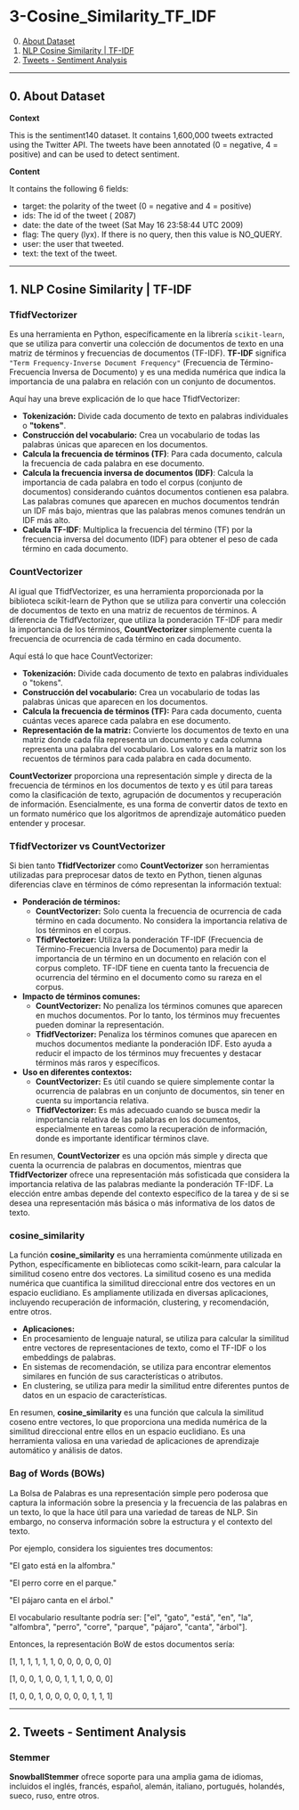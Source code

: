 # 3-Cosine_Similarity_TF_IDF
0. [About Dataset](#schema0)
1. [NLP Cosine Similarity | TF-IDF](#schema1)
2. [Tweets - Sentiment Analysis](#schema2)


<hr>

<a name="schema0"></a>

## 0. About Dataset

**Context**

This is the sentiment140 dataset. It contains 1,600,000 tweets extracted using the Twitter API. The tweets have been annotated (0 = negative, 4 = positive) and can be used to detect sentiment.

**Content**

It contains the following 6 fields:

- target: the polarity of the tweet (0 = negative and 4 = positive)
- ids: The id of the tweet ( 2087)
- date: the date of the tweet (Sat May 16 23:58:44 UTC 2009)
- flag: The query (lyx). If there is no query, then this value is NO_QUERY.
- user: the user that tweeted.
- text: the text of the tweet.

<hr>

<a name="schema1"></a>

## 1. NLP Cosine Similarity | TF-IDF

### **TfidfVectorizer** 

Es una herramienta en Python, específicamente en la librería `scikit-learn`, que se utiliza para convertir una colección de documentos de texto en una matriz de términos y frecuencias de documentos (TF-IDF). **TF-IDF** significa `"Term Frequency-Inverse Document Frequency"` (Frecuencia de Término-Frecuencia Inversa de Documento) y es una medida numérica que indica la importancia de una palabra en relación con un conjunto de documentos.

Aquí hay una breve explicación de lo que hace TfidfVectorizer:

- **Tokenización:** Divide cada documento de texto en palabras individuales o **"tokens"**.
- **Construcción del vocabulario:** Crea un vocabulario de todas las palabras únicas que aparecen en los documentos.
- **Calcula la frecuencia de términos (TF)**: Para cada documento, calcula la frecuencia de cada palabra en ese documento.
- **Calcula la frecuencia inversa de documentos (IDF)**: Calcula la importancia de cada palabra en todo el corpus (conjunto de documentos) considerando cuántos documentos contienen esa palabra. Las palabras comunes que aparecen en muchos documentos tendrán un IDF más bajo, mientras que las palabras menos comunes tendrán un IDF más alto.
- **Calcula TF-IDF**: Multiplica la frecuencia del término (TF) por la frecuencia inversa del documento (IDF) para obtener el peso de cada término en cada documento.



### **CountVectorizer**
Al igual que TfidfVectorizer, es una herramienta proporcionada por la biblioteca scikit-learn de Python que se utiliza para convertir una colección de documentos de texto en una matriz de recuentos de términos. A diferencia de TfidfVectorizer, que utiliza la ponderación TF-IDF para medir la importancia de los términos, **CountVectorizer** simplemente cuenta la frecuencia de ocurrencia de cada término en cada documento.

Aquí está lo que hace CountVectorizer:

- **Tokenización:** Divide cada documento de texto en palabras individuales o "tokens".
- **Construcción del vocabulario:** Crea un vocabulario de todas las palabras únicas que aparecen en los documentos.
- **Calcula la frecuencia de términos (TF):** Para cada documento, cuenta cuántas veces aparece cada palabra en ese documento.
- **Representación de la matriz:** Convierte los documentos de texto en una matriz donde cada fila representa un documento y cada columna representa una palabra del vocabulario. Los valores en la matriz son los recuentos de términos para cada palabra en cada documento.

**CountVectorizer** proporciona una representación simple y directa de la frecuencia de términos en los documentos de texto y es útil para tareas como la clasificación de texto, agrupación de documentos y recuperación de información. Esencialmente, es una forma de convertir datos de texto en un formato numérico que los algoritmos de aprendizaje automático pueden entender y procesar.

### **TfidfVectorizer vs CountVectorizer**

Si bien tanto **TfidfVectorizer** como **CountVectorizer** son herramientas utilizadas para preprocesar datos de texto en Python, tienen algunas diferencias clave en términos de cómo representan la información textual:

- **Ponderación de términos:**
    - **CountVectorizer:** Solo cuenta la frecuencia de ocurrencia de cada término en cada documento. No considera la importancia relativa de los términos en el corpus.
    - **TfidfVectorizer:** Utiliza la ponderación TF-IDF (Frecuencia de Término-Frecuencia Inversa de Documento) para medir la importancia de un término en un documento en relación con el corpus completo. TF-IDF tiene en cuenta tanto la frecuencia de ocurrencia del término en el documento como su rareza en el corpus.
- **Impacto de términos comunes:**
  - **CountVectorizer:** No penaliza los términos comunes que aparecen en muchos documentos. Por lo tanto, los términos muy frecuentes pueden dominar la representación.
  - **TfidfVectorizer:** Penaliza los términos comunes que aparecen en muchos documentos mediante la ponderación IDF. Esto ayuda a reducir el impacto de los términos muy frecuentes y destacar términos más raros y específicos.
- **Uso en diferentes contextos:**
  - **CountVectorizer:** Es útil cuando se quiere simplemente contar la ocurrencia de palabras en un conjunto de documentos, sin tener en cuenta su importancia relativa.
  - **TfidfVectorizer:** Es más adecuado cuando se busca medir la importancia relativa de las palabras en los documentos, especialmente en tareas como la recuperación de información, donde es importante identificar términos clave.

En resumen, **CountVectorizer** es una opción más simple y directa que cuenta la ocurrencia de palabras en documentos, mientras que **TfidfVectorizer** ofrece una representación más sofisticada que considera la importancia relativa de las palabras mediante la ponderación TF-IDF. La elección entre ambas depende del contexto específico de la tarea y de si se desea una representación más básica o más informativa de los datos de texto.


### **cosine_similarity**

La función **cosine_similarity** es una herramienta comúnmente utilizada en Python, específicamente en bibliotecas como scikit-learn, para calcular la similitud coseno entre dos vectores. La similitud coseno es una medida numérica que cuantifica la similitud direccional entre dos vectores en un espacio euclidiano. Es ampliamente utilizada en diversas aplicaciones, incluyendo recuperación de información, clustering, y recomendación, entre otros.
- **Aplicaciones:**
- En procesamiento de lenguaje natural, se utiliza para calcular la similitud entre vectores de representaciones de texto, como el TF-IDF o los embeddings de palabras.
- En sistemas de recomendación, se utiliza para encontrar elementos similares en función de sus características o atributos.
- En clustering, se utiliza para medir la similitud entre diferentes puntos de datos en un espacio de características.

En resumen, **cosine_similarity** es una función que calcula la similitud coseno entre vectores, lo que proporciona una medida numérica de la similitud direccional entre ellos en un espacio euclidiano. Es una herramienta valiosa en una variedad de aplicaciones de aprendizaje automático y análisis de datos.


### **Bag of Words (BOWs)**

La Bolsa de Palabras es una representación simple pero poderosa que captura la información sobre la presencia y la frecuencia de las palabras en un texto, lo que la hace útil para una variedad de tareas de NLP. Sin embargo, no conserva información sobre la estructura y el contexto del texto.

Por ejemplo, considera los siguientes tres documentos:

"El gato está en la alfombra."

"El perro corre en el parque."

"El pájaro canta en el árbol."

El vocabulario resultante podría ser: ["el", "gato", "está", "en", "la", "alfombra", "perro", "corre", "parque", "pájaro", "canta", "árbol"].

Entonces, la representación BoW de estos documentos sería:

[1, 1, 1, 1, 1, 1, 0, 0, 0, 0, 0, 0]

[1, 0, 0, 1, 0, 0, 1, 1, 1, 0, 0, 0]

[1, 0, 0, 1, 0, 0, 0, 0, 0, 1, 1, 1]


<hr>

<a name="schema2"></a>

## 2. Tweets - Sentiment Analysis

### **Stemmer**

**SnowballStemmer** ofrece soporte para una amplia gama de idiomas, incluidos el inglés, francés, español, alemán, italiano, portugués, holandés, sueco, ruso, entre otros.